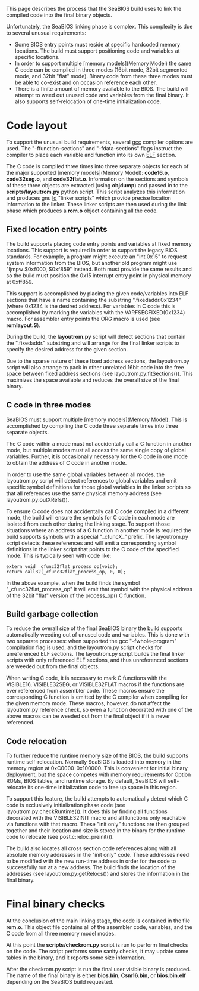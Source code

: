 This page describes the process that the SeaBIOS build uses to link
the compiled code into the final binary objects.

Unfortunately, the SeaBIOS linking phase is complex. This complexity
is due to several unusual requirements:

* Some BIOS entry points must reside at specific hardcoded memory
  locations. The build must support positioning code and variables at
  specific locations.
* In order to support multiple [memory models](Memory Model) the same
  C code can be complied in three modes (16bit mode, 32bit segmented
  mode, and 32bit "flat" mode). Binary code from these three modes
  must be able to co-exist and on occasion reference each other.
* There is a finite amount of memory available to the BIOS. The build
  will attempt to weed out unused code and variables from the final
  binary. It also supports self-relocation of one-time initialization
  code.

Code layout
===========

To support the unusual build requirements, several
[gcc](http://en.wikipedia.org/wiki/GNU_Compiler_Collection) compiler
options are used. The "-ffunction-sections" and "-fdata-sections"
flags instruct the compiler to place each variable and function into
its own
[ELF](http://en.wikipedia.org/wiki/Executable_and_Linkable_Format)
section.

The C code is compiled three times into three separate objects for
each of the major supported [memory models](Memory Model):
**code16.o**, **code32seg.o**, and **code32flat.o**. Information on
the sections and symbols of these three objects are extracted (using
**objdump**) and passed in to the **scripts/layoutrom.py** python
script. This script analyzes this information and produces gnu
[ld](http://en.wikipedia.org/wiki/GNU_linker) "linker scripts" which
provide precise location information to the linker. These linker
scripts are then used during the link phase which produces a **rom.o**
object containing all the code.

Fixed location entry points
---------------------------

The build supports placing code entry points and variables at fixed
memory locations. This support is required in order to support the
legacy BIOS standards. For example, a program might execute an "int
0x15" to request system information from the BIOS, but another old
program might use "ljmpw $0xf000, $0xf859" instead. Both must provide
the same results and so the build must position the 0x15 interrupt
entry point in physical memory at 0xff859.

This support is accomplished by placing the given code/variables into
ELF sections that have a name containing the substring
".fixedaddr.0x1234" (where 0x1234 is the desired address). For
variables in C code this is accomplished by marking the variables with
the VARFSEGFIXED(0x1234) macro. For assembler entry points the ORG
macro is used (see **romlayout.S**).

During the build, the **layoutrom.py** script will detect sections
that contain the ".fixedaddr." substring and will arrange for the
final linker scripts to specify the desired address for the given
section.

Due to the sparse nature of these fixed address sections, the
layoutrom.py script will also arrange to pack in other unrelated 16bit
code into the free space between fixed address sections (see
layoutrom.py:fitSections()). This maximizes the space available and
reduces the overall size of the final binary.

C code in three modes
---------------------

SeaBIOS must support multiple [memory models](Memory Model). This is
accomplished by compiling the C code three separate times into three
separate objects.

The C code within a mode must not accidentally call a C function in
another mode, but multiple modes must all access the same single copy
of global variables. Further, it is occasionally necessary for the C
code in one mode to obtain the address of C code in another mode.

In order to use the same global variables between all modes, the
layoutrom.py script will detect references to global variables and
emit specific symbol definitions for those global variables in the
linker scripts so that all references use the same physical memory
address (see layoutrom.py:outXRefs()).

To ensure C code does not accidentally call C code compiled in a
different mode, the build will ensure the symbols for C code in each
mode are isolated from each other during the linking stage. To support
those situations where an address of a C function in another mode is
required the build supports symbols with a special "\_cfuncX_"
prefix. The layoutrom.py script detects these references and will emit
a corresponding symbol definitions in the linker script that points to
the C code of the specified mode. This is typically seen with code
like:

`extern void _cfunc32flat_process_op(void);`\
`return call32(_cfunc32flat_process_op, 0, 0);`

In the above example, when the build finds the symbol
"\_cfunc32flat_process_op" it will emit that symbol with the physical
address of the 32bit "flat" version of the process_op() C function.

Build garbage collection
------------------------

To reduce the overall size of the final SeaBIOS binary the build
supports automatically weeding out of unused code and variables. This
is done with two separate processes: when supported the gcc
"-fwhole-program" compilation flag is used, and the layoutrom.py
script checks for unreferenced ELF sections. The layoutrom.py script
builds the final linker scripts with only referenced ELF sections, and
thus unreferenced sections are weeded out from the final objects.

When writing C code, it is necessary to mark C functions with the
VISIBLE16, VISIBLE32SEG, or VISIBLE32FLAT macros if the functions are
ever referenced from assembler code. These macros ensure the
corresponding C function is emitted by the C compiler when compiling
for the given memory mode. These macros, however, do not affect the
layoutrom.py reference check, so even a function decorated with one of
the above macros can be weeded out from the final object if it is
never referenced.

Code relocation
---------------

To further reduce the runtime memory size of the BIOS, the build
supports runtime self-relocation. Normally SeaBIOS is loaded into
memory in the memory region at 0xC0000-0x100000. This is convenient
for initial binary deployment, but the space competes with memory
requirements for Option ROMs, BIOS tables, and runtime storage. By
default, SeaBIOS will self-relocate its one-time initialization code
to free up space in this region.

To support this feature, the build attempts to automatically detect
which C code is exclusively initialization phase code (see
layoutrom.py:checkRuntime()). It does this by finding all functions
decorated with the VISIBLE32INIT macro and all functions only
reachable via functions with that macro. These "init only" functions
are then grouped together and their location and size is stored in the
binary for the runtime code to relocate (see post.c:reloc_preinit()).

The build also locates all cross section code references along with
all absolute memory addresses in the "init only" code. These addresses
need to be modified with the new run-time address in order for the
code to successfully run at a new address. The build finds the
location of the addresses (see layoutrom.py:getRelocs()) and stores
the information in the final binary.

Final binary checks
===================

At the conclusion of the main linking stage, the code is contained in
the file **rom.o**. This object file contains all of the assembler
code, variables, and the C code from all three memory model modes.

At this point the **scripts/checkrom.py** script is run to perform
final checks on the code. The script performs some sanity checks, it
may update some tables in the binary, and it reports some size
information.

After the checkrom.py script is run the final user visible binary is
produced. The name of the final binary is either **bios.bin**,
**Csm16.bin**, or **bios.bin.elf** depending on the SeaBIOS build
requested.
